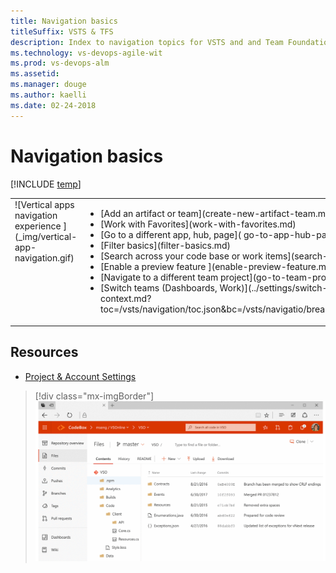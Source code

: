 ```yaml
---
title: Navigation basics
titleSuffix: VSTS & TFS 
description: Index to navigation topics for VSTS and and Team Foundation Server (TFS)  
ms.technology: vs-devops-agile-wit
ms.prod: vs-devops-alm
ms.assetid: 
ms.manager: douge
ms.author: kaelli
ms.date: 02-24-2018
---
```


# Navigation basics

[!INCLUDE [temp](../_shared/version-vsts-tfs-all-versions.md)]


<table>
<tbody valign="top">
<tr>
<td>
![Vertical apps navigation experience ](_img/vertical-app-navigation.gif)
</td>
<td>
<ul>
<li>[Add an artifact or team](create-new-artifact-team.md).</li>
<li>[Work with Favorites](work-with-favorites.md)</li>    
<li>[Go to a different app, hub, page]( go-to-app-hub-page.md)</li>   
<li>[Filter basics](filter-basics.md)</li>
<li>[Search across your code base or work items](search-basics.md)</li>
<li>[Enable a preview feature ](enable-preview-feature.md)</li>
<li>[Navigate to a different team project](go-to-team-project.md)</li> 
<li>[Switch teams (Dashboards, Work)](../settings/switch-team-context.md?toc=/vsts/navigation/toc.json&bc=/vsts/navigatio/breadcrumb/toc.json)</li>   
</ul>
</td>
</tr>
</tbody>
</table>
 


## Resources 

- [Project & Account Settings](../settings/index.md) 


> [!div class="mx-imgBorder"]
![Vertical apps navigation experience ](_img/vertical-app-navigation.gif)